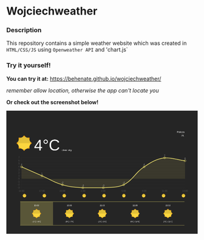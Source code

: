# Wojciechweather

### Description

This repository contains a simple weather website which was created in `HTML/CSS/JS` using `Openweather API` and 'chart.js`

### Try it yourself! 

**You can try it at:** https://behenate.github.io/wojciechweather/ 

*remember allow location, otherwise the app can't locate you*

**Or check out the screenshot below!**

<img src="demo.png">
